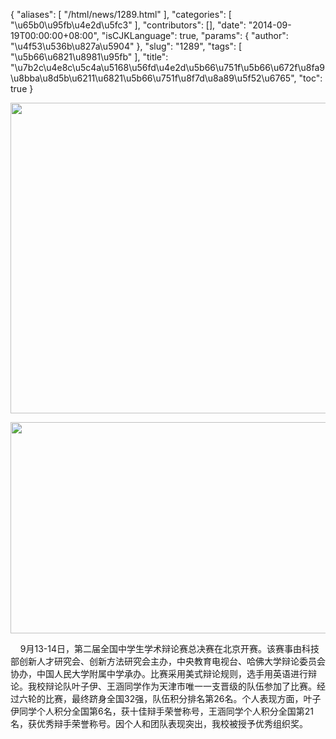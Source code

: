 {
    "aliases": [
        "/html/news/1289.html"
    ],
    "categories": [
        "\u65b0\u95fb\u4e2d\u5fc3"
    ],
    "contributors": [],
    "date": "2014-09-19T00:00:00+08:00",
    "isCJKLanguage": true,
    "params": {
        "author": "\u4f53\u536b\u827a\u5904"
    },
    "slug": "1289",
    "tags": [
        "\u5b66\u6821\u8981\u95fb"
    ],
    "title": "\u7b2c\u4e8c\u5c4a\u5168\u56fd\u4e2d\u5b66\u751f\u5b66\u672f\u8fa9\u8bba\u8d5b\u6211\u6821\u5b66\u751f\u8f7d\u8a89\u5f52\u6765",
    "toc": true
}


<img
    src="https://cdn.tfls.online/mirror/full/f069023afb8b41e9b9d99ec7f463e8ce6a3a1c56.jpg"
    style="display:block;margin-left:auto;margin-right:auto;"
    decoding="async"
    fetchpriority="auto"
    loading="lazy"
    height="497"
    width="600"
/>





<img
    src="https://cdn.tfls.online/mirror/full/8addadee6528b7e820a9b5eeea1c21d4fa7d6a1a.jpg"
    style="display:block;margin-left:auto;margin-right:auto;"
    decoding="async"
    fetchpriority="auto"
    loading="lazy"
    height="338"
    width="600"
/>




    9月13-14日，第二届全国中学生学术辩论赛总决赛在北京开赛。该赛事由科技部创新人才研究会、创新方法研究会主办，中央教育电视台、哈佛大学辩论委员会协办，中国人民大学附属中学承办。比赛采用美式辩论规则，选手用英语进行辩论。我校辩论队叶子伊、王涵同学作为天津市唯一一支晋级的队伍参加了比赛。经过六轮的比赛，最终跻身全国32强，队伍积分排名第26名。个人表现方面，叶子伊同学个人积分全国第6名，获十佳辩手荣誉称号，王涵同学个人积分全国第21名，获优秀辩手荣誉称号。因个人和团队表现突出，我校被授予优秀组织奖。


